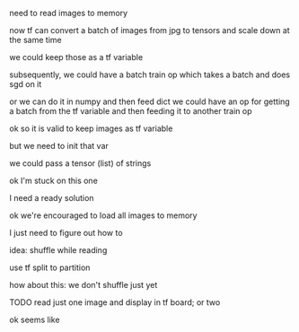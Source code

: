 need to read images to memory

now tf can convert a batch of images from jpg to tensors
and scale down at the same time

we could keep those as a tf variable

subsequently, we could have a batch train op
which takes a batch and does sgd on it

or we can do it in numpy and then feed dict
we could have an op for getting a batch from
the tf variable and then feeding it to another
train op

ok so it is valid to keep images as tf variable

but we need to init that var

we could pass a tensor (list) of strings

ok I'm stuck on this one

I need a ready solution

ok we're encouraged to load all images to memory

I just need to figure out how to

idea: shuffle while reading

use tf split to partition

how about this: we don't shuffle just yet

TODO read just one image and display in tf board; or two

ok seems like 























